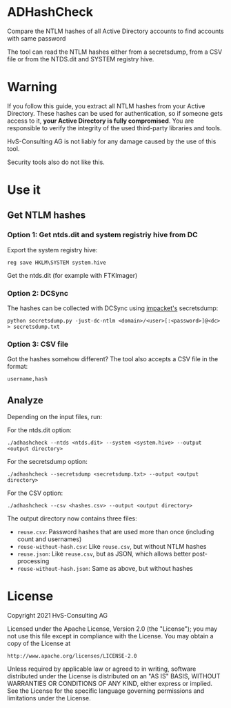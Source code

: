 # ADHashCheck

Compare the NTLM hashes of all Active Directory accounts to find accounts with same password

The tool can read the NTLM hashes either from a secretsdump, from a CSV file or from the NTDS.dit and SYSTEM registry hive.

# Warning

If you follow this guide, you extract all NTLM hashes from your Active Directory. These hashes can be used for authentication, so if someone gets access to it, **your Active Directory is fully compromised**. You are responsible to verify the integrity of the used third-party libraries and tools.

HvS-Consulting AG is not liably for any damage caused by the use of this tool.

Security tools also do not like this.

# Use it

## Get NTLM hashes

### Option 1: Get ntds.dit and system registriy hive from DC

Export the system registry hive:

    reg save HKLM\SYSTEM system.hive

Get the ntds.dit (for example with FTKImager)

### Option 2: DCSync

The hashes can be collected with DCSync using [impacket's](https://github.com/SecureAuthCorp/impacket) secretsdump:

    python secretsdump.py -just-dc-ntlm <domain>/<user>[:<password>]@<dc> > secretsdump.txt

### Option 3: CSV file

Got the hashes somehow different? The tool also accepts a CSV file in the format:

    username,hash

## Analyze

Depending on the input files, run:

For the ntds.dit option:

    ./adhashcheck --ntds <ntds.dit> --system <system.hive> --output <output directory>

For the secretsdump option:

    ./adhashcheck --secretsdump <secretsdump.txt> --output <output directory>

For the CSV option:

    ./adhashcheck --csv <hashes.csv> --output <output directory>


The output directory now contains three files:

* `reuse.csv`: Password hashes that are used more than once (including count and usernames)
* `reuse-without-hash.csv`: Like `reuse.csv`, but without NTLM hashes
* `reuse.json`: Like `reuse.csv`, but as JSON, which allows better post-processing
* `reuse-without-hash.json`: Same as above, but without hashes


# License

Copyright 2021 HvS-Consulting AG

Licensed under the Apache License, Version 2.0 (the "License");
you may not use this file except in compliance with the License.
You may obtain a copy of the License at

    http://www.apache.org/licenses/LICENSE-2.0

Unless required by applicable law or agreed to in writing, software
distributed under the License is distributed on an "AS IS" BASIS,
WITHOUT WARRANTIES OR CONDITIONS OF ANY KIND, either express or implied.
See the License for the specific language governing permissions and
limitations under the License.
